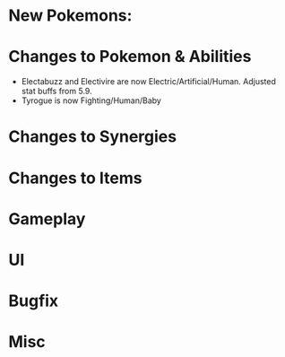 # New Pokemons:

# Changes to Pokemon & Abilities

- Electabuzz and Electivire are now Electric/Artificial/Human. Adjusted stat buffs from 5.9.
- Tyrogue is now Fighting/Human/Baby

# Changes to Synergies

# Changes to Items

# Gameplay

# UI

# Bugfix

# Misc

